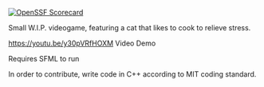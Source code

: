 [![OpenSSF Scorecard](https://api.scorecard.dev/projects/github.com/noleysc/Cooking-Star/badge)](https://scorecard.dev/viewer/?uri=github.com/noleysc/Cooking-Star)

Small W.I.P. videogame, featuring a cat that likes to cook to relieve stress.

https://youtu.be/y30pVRfHOXM
Video Demo

Requires SFML to run

In order to contribute, write code in C++ according to MIT coding standard.
